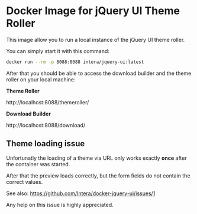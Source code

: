 # Docker Image for jQuery UI Theme Roller

This image allow you to run a local instance of the jQuery UI theme roller.

You can simply start it with this command:

```bash
docker run --rm -p 8088:8088 intera/jquery-ui:latest
```

After that you should be able to access the download builder and the theme roller on your local machine:

**Theme Roller**

http://localhost:8088/themeroller/

**Download Builder**

http://localhost:8088/download/

## Theme loading issue

Unfortunatly the loading of a theme via URL only works exactly **once** after the container was started.

After that the preview loads correctly, but the form fields do not contain the correct values.

See also: https://github.com/Intera/docker-jquery-ui/issues/1

Any help on this issue is highly appreciated.
